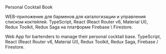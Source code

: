 Personal Cocktail Book

WEB-приложение для барменов для каталогизации и управления списком коктейлей.
TypeScript, React (React Router v6, Material UI), Redux Toolkit, Redux Saga на платформе Firebase \ Firestore.

Web App for bartenders to manage their personal cocktail base.
TypeScript, React (React Router v6, Material UI), Redux Toolkit, Redux Saga, Firebase / Firestore.
